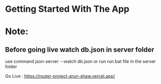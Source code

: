 # Getting Started With The App

# Note: 

## Before going live watch db.json in server folder 

use command json-server --watch db.json or run run.bat file in the server folder

Go Live : https://router-project-arun-shaw.vercel.app/